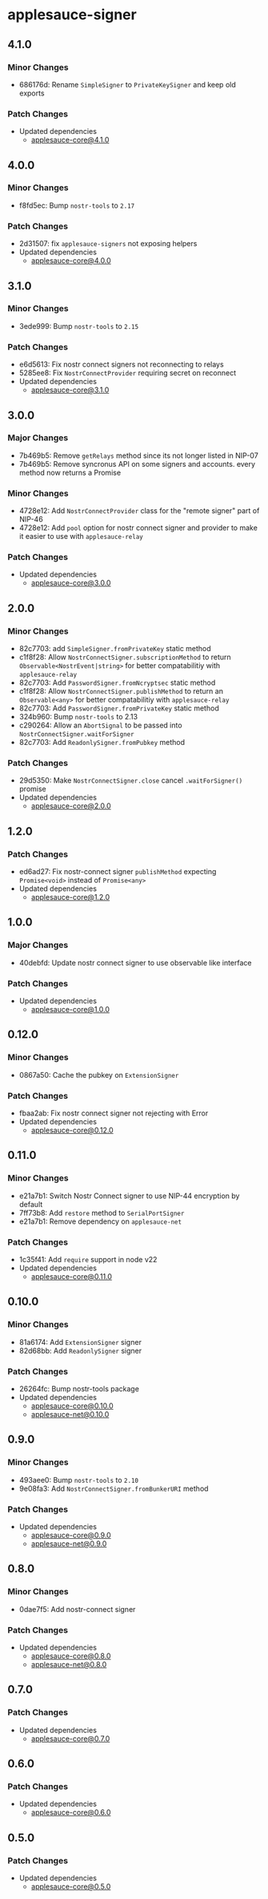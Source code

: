 # applesauce-signer

## 4.1.0

### Minor Changes

- 686176d: Rename `SimpleSigner` to `PrivateKeySigner` and keep old exports

### Patch Changes

- Updated dependencies
  - applesauce-core@4.1.0

## 4.0.0

### Minor Changes

- f8fd5ec: Bump `nostr-tools` to `2.17`

### Patch Changes

- 2d31507: fix `applesauce-signers` not exposing helpers
- Updated dependencies
  - applesauce-core@4.0.0

## 3.1.0

### Minor Changes

- 3ede999: Bump `nostr-tools` to `2.15`

### Patch Changes

- e6d5613: Fix nostr connect signers not reconnecting to relays
- 5285ee8: Fix `NostrConnectProvider` requiring secret on reconnect
- Updated dependencies
  - applesauce-core@3.1.0

## 3.0.0

### Major Changes

- 7b469b5: Remove `getRelays` method since its not longer listed in NIP-07
- 7b469b5: Remove syncronus API on some signers and accounts. every method now returns a Promise

### Minor Changes

- 4728e12: Add `NostrConnectProvider` class for the "remote signer" part of NIP-46
- 4728e12: Add `pool` option for nostr connect signer and provider to make it easier to use with `applesauce-relay`

### Patch Changes

- Updated dependencies
  - applesauce-core@3.0.0

## 2.0.0

### Minor Changes

- 82c7703: add `SimpleSigner.fromPrivateKey` static method
- c1f8f28: Allow `NostrConnectSigner.subscriptionMethod` to return `Observable<NostrEvent|string>` for better compatabilitiy with `applesauce-relay`
- 82c7703: Add `PasswordSigner.fromNcryptsec` static method
- c1f8f28: Allow `NostrConnectSigner.publishMethod` to return an `Observable<any>` for better compatabilitiy with `applesauce-relay`
- 82c7703: Add `PasswordSigner.fromPrivateKey` static method
- 324b960: Bump `nostr-tools` to 2.13
- c290264: Allow an `AbortSignal` to be passed into `NostrConnectSigner.waitForSigner`
- 82c7703: Add `ReadonlySigner.fromPubkey` method

### Patch Changes

- 29d5350: Make `NostrConnectSigner.close` cancel `.waitForSigner()` promise
- Updated dependencies
  - applesauce-core@2.0.0

## 1.2.0

### Patch Changes

- ed6ad27: Fix nostr-connect signer `publishMethod` expecting `Promise<void>` instead of `Promise<any>`
- Updated dependencies
  - applesauce-core@1.2.0

## 1.0.0

### Major Changes

- 40debfd: Update nostr connect signer to use observable like interface

### Patch Changes

- Updated dependencies
  - applesauce-core@1.0.0

## 0.12.0

### Minor Changes

- 0867a50: Cache the pubkey on `ExtensionSigner`

### Patch Changes

- fbaa2ab: Fix nostr connect signer not rejecting with Error
- Updated dependencies
  - applesauce-core@0.12.0

## 0.11.0

### Minor Changes

- e21a7b1: Switch Nostr Connect signer to use NIP-44 encryption by default
- 7ff73b8: Add `restore` method to `SerialPortSigner`
- e21a7b1: Remove dependency on `applesauce-net`

### Patch Changes

- 1c35f41: Add `require` support in node v22
- Updated dependencies
  - applesauce-core@0.11.0

## 0.10.0

### Minor Changes

- 81a6174: Add `ExtensionSigner` signer
- 82d68bb: Add `ReadonlySigner` signer

### Patch Changes

- 26264fc: Bump nostr-tools package
- Updated dependencies
  - applesauce-core@0.10.0
  - applesauce-net@0.10.0

## 0.9.0

### Minor Changes

- 493aee0: Bump `nostr-tools` to `2.10`
- 9e08fa3: Add `NostrConnectSigner.fromBunkerURI` method

### Patch Changes

- Updated dependencies
  - applesauce-core@0.9.0
  - applesauce-net@0.9.0

## 0.8.0

### Minor Changes

- 0dae7f5: Add nostr-connect signer

### Patch Changes

- Updated dependencies
  - applesauce-core@0.8.0
  - applesauce-net@0.8.0

## 0.7.0

### Patch Changes

- Updated dependencies
  - applesauce-core@0.7.0

## 0.6.0

### Patch Changes

- Updated dependencies
  - applesauce-core@0.6.0

## 0.5.0

### Patch Changes

- Updated dependencies
  - applesauce-core@0.5.0
